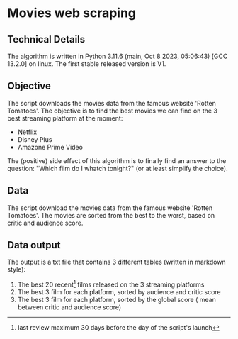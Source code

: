 # Movies web scraping

## Technical Details

The algorithm is written in Python 3.11.6 (main, Oct  8 2023, 05:06:43) [GCC 13.2.0] on linux.
The first stable released version is V1.

## Objective
The script downloads the movies data from the famous website 'Rotten Tomatoes'. The objective is to find the best movies we can find on the 3 best streaming platform at the moment:
- Netflix
- Disney Plus
- Amazone Prime Video

The (positive) side effect of this algorithm is to finally find an answer to the question: "Which film do I whatch tonight?" (or at least simplify the choice).

## Data
The script download the movies data from the famous website 'Rotten Tomatoes'.
The movies are sorted from the best to the worst, based on critic and audience score.

## Data output
The output is a txt file that contains 3 different tables (written in markdown style):
1. The best 20 recent[^1] films released on the 3 streaming platforms
2. The best 3 film for each platform, sorted by audience and critic score
3. The best 3 film for each platform, sorted by the global score ( mean between critic and audience score)


[^1]: last review maximum 30 days before the day of the script's launch
